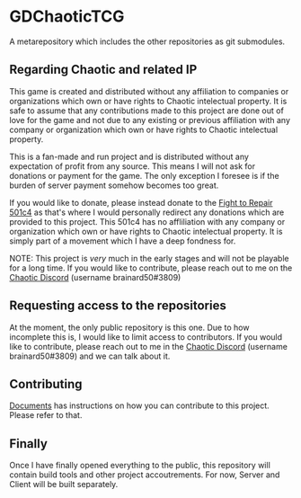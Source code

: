 # GDChaoticTCG
A metarepository which includes the other repositories as git submodules.

## Regarding Chaotic and related IP
This game is created and distributed without any affiliation to companies or organizations which own or have rights to Chaotic intelectual property. It is safe to assume that any contributions made to this project are done out of love for the game and not due to any existing or previous affiliation with any company or organization which own or have rights to Chaotic intelectual property.

This is a fan-made and run project and is distributed without any expectation of profit from any source. This means I will not ask for donations or payment for the game. The only exception I foresee is if the burden of server payment somehow becomes too great.

If you would like to donate, please instead donate to the [Fight to Repair 501c4](https://fighttorepair.org/donate/501c4/) as that's where I would personally redirect any donations which are provided to this project. This 501c4 has no affliliation with any company or organization which own or have rights to Chaotic intelectual property. It is simply part of a movement which I have a deep fondness for.

NOTE: This project is *very* much in the early stages and will not be playable for a long time. If you would like to contribute, please reach out to me on the [Chaotic Discord](https://discord.gg/chaotic) (username brainard50#3809)

## Requesting access to the repositories
At the moment, the only public repository is this one. Due to how incomplete this is, I would like to limit access to contributors. If you would like to contribute, please reach out to me in the [Chaotic Discord](https://discord.gg/chaotic) (username brainard50#3809) and we can talk about it.

## Contributing
[Documents](https://github.com/GDChaoticTCG/Documents/blob/main/README.md) has instructions on how you can contribute to this project. Please refer to that.

## Finally
Once I have finally opened everything to the public, this repository will contain build tools and other project accoutrements. For now, Server and Client will be built separately.
